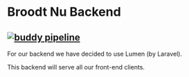 # Broodt Nu Backend
[![buddy pipeline](https://app.buddy.works/ltcastelnuovo/broodtnu-api/pipelines/pipeline/187788/badge.svg?token=d81964526e5b4158fd60c84569a1167961b8baf0a2ed79e536c9c13354a501e3 "buddy pipeline")](https://app.buddy.works/ltcastelnuovo/broodtnu-api/pipelines/pipeline/187788)
---

For our backend we have decided to use Lumen (by Laravel).

This backend will serve all our front-end clients.
